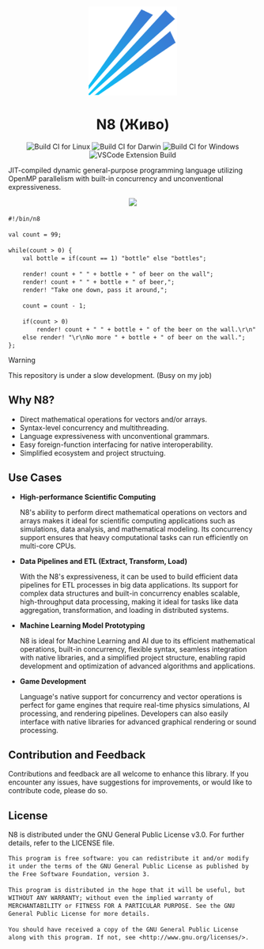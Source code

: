 <p align="center">
    <img src="assets/n8-logo.png" width="180" />
</p>
<h1 align="center">N8 (Живо)</h1>

<p align="center">
    <img alt="Build CI for Linux" src="https://github.com/nthnn/n8/actions/workflows/build_ci_linux.yml/badge.svg" />
    <img alt="Build CI for Darwin" src="https://github.com/nthnn/n8/actions/workflows/build_ci_darwin.yml/badge.svg" />
    <img alt="Build CI for Windows" src="https://github.com/nthnn/n8/actions/workflows/build_ci_windows.yml/badge.svg" />
    <img alt="VSCode Extension Build" src="https://github.com/nthnn/n8/actions/workflows/build_ci_vsce.yml/badge.svg" />
</p>

JIT-compiled dynamic general-purpose programming language utilizing OpenMP parallelism with built-in concurrency and unconventional expressiveness.

<p align="center">
    <a href="https://n8.vercel.app"><img src="https://img.shields.io/badge/Learn%20More-007ec6?style=for-the-badge&logoColor=white&logo=Google-Chrome" /></a>
</p>

```n8
#!/bin/n8

val count = 99;

while(count > 0) {
    val bottle = if(count == 1) "bottle" else "bottles";

    render! count + " " + bottle + " of beer on the wall";
    render! count + " " + bottle + " of beer,";
    render! "Take one down, pass it around,";

    count = count - 1;

    if(count > 0)
        render! count + " " + bottle + " of the beer on the wall.\r\n"
    else render! "\r\nNo more " + bottle + " of beer on the wall.";
};
```

> [!WARNING]
> This repository is under a slow development. (Busy on my job)

## Why N8?

- Direct mathematical operations for vectors and/or arrays.
- Syntax-level concurrency and multithreading.
- Language expressiveness with unconventional grammars.
- Easy foreign-function interfacing for native interoperability.
- Simplified ecosystem and project structuing.

## Use Cases

- **High-performance Scientific Computing**

    N8's ability to perform direct mathematical operations on vectors and arrays makes it ideal for scientific computing applications such as simulations, data analysis, and mathematical modeling. Its concurrency support ensures that heavy computational tasks can run efficiently on multi-core CPUs.

- **Data Pipelines and ETL (Extract, Transform, Load)**

    With the N8's expressiveness, it can be used to build efficient data pipelines for ETL processes in big data applications. Its support for complex data structures and built-in concurrency enables scalable, high-throughput data processing, making it ideal for tasks like data aggregation, transformation, and loading in distributed systems.

- **Machine Learning Model Prototyping**

    N8 is ideal for Machine Learning and AI due to its efficient mathematical operations, built-in concurrency, flexible syntax, seamless integration with native libraries, and a simplified project structure, enabling rapid development and optimization of advanced algorithms and applications.

- **Game Development**

    Language's native support for concurrency and vector operations is perfect for game engines that require real-time physics simulations, AI processing, and rendering pipelines. Developers can also easily interface with native libraries for advanced graphical rendering or sound processing.

## Contribution and Feedback

Contributions and feedback are all welcome to enhance this library. If you encounter any issues, have suggestions for improvements, or would like to contribute code, please do so.

## License

N8 is distributed under the GNU General Public License v3.0. For further details, refer to the LICENSE file.

```
This program is free software: you can redistribute it and/or modify  
it under the terms of the GNU General Public License as published by  
the Free Software Foundation, version 3.

This program is distributed in the hope that it will be useful, but 
WITHOUT ANY WARRANTY; without even the implied warranty of 
MERCHANTABILITY or FITNESS FOR A PARTICULAR PURPOSE. See the GNU 
General Public License for more details.

You should have received a copy of the GNU General Public License 
along with this program. If not, see <http://www.gnu.org/licenses/>.
```